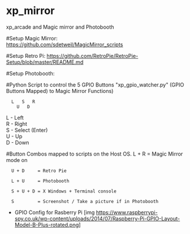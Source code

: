 # xp_mirror
xp_arcade and Magic mirror and Photobooth

#Setup Magic Mirror:  
      https://github.com/sdetweil/MagicMirror_scripts

#Setup Retro Pi:
      https://github.com/RetroPie/RetroPie-Setup/blob/master/README.md

#Setup Photobooth:
      



#Python Script to control the 5 GPIO Buttons "xp_gpio_watcher.py" 
      (GPIO Buttons Mapped) to Magic Mirror Functions)
      
      L   S   R
        U   D
        
   L - Left    
   R - Right    
   S - Select (Enter)    
   U - Up    
   D - Down    
   
#Button Combos mapped to scripts on the Host OS. 
      L + R     = Magic Mirror mode on
      
      U + D     = Retro Pie
      
      L + U     = Photobooth
      
      S + U + D = X Windows + Terminal console 
      
      S         = Screenshot / Take a picture if in Photobooth
      
* GPIO Config for Rasberry Pi 
[img https://www.raspberrypi-spy.co.uk/wp-content/uploads/2014/07/Raspberry-Pi-GPIO-Layout-Model-B-Plus-rotated.png]
 
